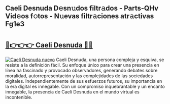 ## Caeli Desnuda D𝚎sn𝚞dos filtr𝚊dos - Parts-QHv Vid𝚎os f𝚘tos - N𝚞evas filtr𝚊ciones atr𝚊ctivas Fg1e3

# <h2><a href="http://mb2fe0n.tromn.icu/?c=Caeli+Desnuda">🔗👉👉👉 Caeli Desnuda 🔗🔗</a></h2>

[![Caeli Desnuda nuevo](https://i.imgur.com/pEAQMta.gif)](http://mb2fe0n.tromn.icu/?c=Caeli+Desnuda)
Caeli Desnuda, una persona compleja y esquiva, se resiste a la definición fácil. Su enfoque único para crear una presencia en línea ha fascinado y provocado observadores, generando debates sobre moralidad, autorrepresentación y las complejidades de las sociedades digitales. Independientemente de sus esfuerzos futuros, su importancia en la era digital es innegable. Con un compromiso inquebrantable y un encanto innegable, la presencia de Caeli Desnuda en el mundo virtual es incontenible.
